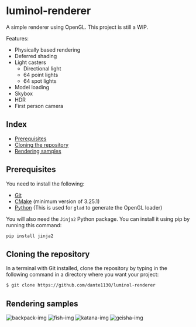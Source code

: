# luminol-renderer

A simple renderer using OpenGL. This project is still a WIP.

Features:

- Physically based rendering
- Deferred shading
- Light casters
  - Directional light
  - 64 point lights
  - 64 spot lights
- Model loading
- Skybox
- HDR
- First person camera

## Index

* [Prerequisites](#prerequisites)
* [Cloning the repository](#cloning)
* [Rendering samples](#rendering-samples)

## Prerequisites

You need to install the following:

- [Git](https://git-scm.com/downloads)
- [CMake](https://cmake.org/download/) (minimum version of 3.25.1)
- [Python](https://www.python.org/downloads/) (This is used for `glad` to generate the OpenGL loader)

You will also need the `Jinja2` Python package. You can install it using pip by running this command:

```bash
pip install jinja2
```

## Cloning the repository

In a terminal with Git installed, clone the repository by typing in the following command in a directory where you want your project:

```bash
$ git clone https://github.com/dante1130/luminol-renderer
```

## Rendering samples

![backpack-img](https://i.imgur.com/45Uv648.png)
![fish-img](https://i.imgur.com/000SIRB.png)
![katana-img](https://i.imgur.com/LliKnfI.png)
![geisha-img](https://i.imgur.com/JiF8oLw.png)

